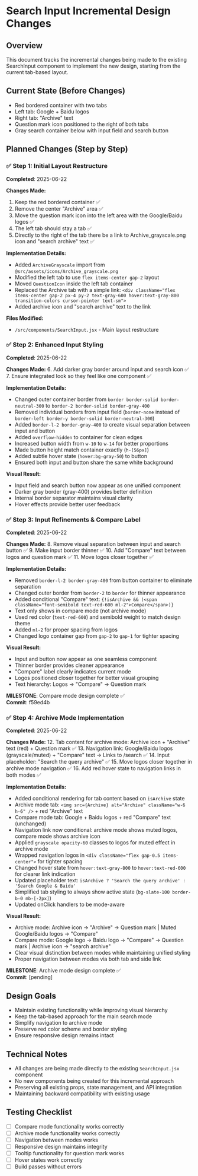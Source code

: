 # Search Input Incremental Design Changes

## Overview
This document tracks the incremental changes being made to the existing SearchInput component to implement the new design, starting from the current tab-based layout.

## Current State (Before Changes)
- Red bordered container with two tabs
- Left tab: Google + Baidu logos
- Right tab: "Archive" text
- Question mark icon positioned to the right of both tabs
- Gray search container below with input field and search button

## Planned Changes (Step by Step)

### ✅ Step 1: Initial Layout Restructure
**Completed**: 2025-06-22

**Changes Made:**
1. Keep the red bordered container ✅
2. Remove the center "Archive" area ✅
3. Move the question mark icon into the left area with the Google/Baidu logos ✅
4. The left tab should stay a tab ✅
5. Directly to the right of the tab there be a link to Archive_grayscale.png icon and "search archive" text ✅

**Implementation Details:**
- Added `ArchiveGrayscale` import from `@src/assets/icons/Archive_grayscale.png`
- Modified the left tab to use `flex items-center gap-2` layout
- Moved `QuestionIcon` inside the left tab container
- Replaced the Archive tab with a simple link: `<div className="flex items-center gap-2 px-4 py-2 text-gray-600 hover:text-gray-800 transition-colors cursor-pointer text-sm">`
- Added archive icon and "search archive" text to the link

**Files Modified:**
- `/src/components/SearchInput.jsx` - Main layout restructure

### ✅ Step 2: Enhanced Input Styling
**Completed**: 2025-06-22

**Changes Made:**
6. Add darker gray border around input and search icon ✅
7. Ensure integrated look so they feel like one component ✅

**Implementation Details:**
- Changed outer container border from `border border-solid border-neutral-300` to `border-2 border-solid border-gray-400`
- Removed individual borders from input field (`border-none` instead of `border-left border-y border-solid border-neutral-300`)
- Added `border-l-2 border-gray-400` to create visual separation between input and button
- Added `overflow-hidden` to container for clean edges
- Increased button width from `w-10` to `w-14` for better proportions
- Made button height match container exactly (`h-[56px]`)
- Added subtle hover state (`hover:bg-gray-50`) to button
- Ensured both input and button share the same white background

**Visual Result:**
- Input field and search button now appear as one unified component
- Darker gray border (gray-400) provides better definition
- Internal border separator maintains visual clarity
- Hover effects provide better user feedback

### ✅ Step 3: Input Refinements & Compare Label
**Completed**: 2025-06-22

**Changes Made:**
8. Remove visual separation between input and search button ✅
9. Make input border thinner ✅
10. Add "Compare" text between logos and question mark ✅
11. Move logos closer together ✅

**Implementation Details:**
- Removed `border-l-2 border-gray-400` from button container to eliminate separation
- Changed outer border from `border-2` to `border` for thinner appearance
- Added conditional "Compare" text: `{!isArchive && (<span className="font-semibold text-red-600 ml-2">Compare</span>)}`
- Text only shows in compare mode (not archive mode)
- Used red color (`text-red-600`) and semibold weight to match design theme
- Added `ml-2` for proper spacing from logos
- Changed logo container gap from `gap-2` to `gap-1` for tighter spacing

**Visual Result:**
- Input and button now appear as one seamless component
- Thinner border provides cleaner appearance
- "Compare" label clearly indicates current mode
- Logos positioned closer together for better visual grouping
- Text hierarchy: Logos → "Compare" → Question mark

**MILESTONE**: Compare mode design complete ✅  
**Commit**: f59ed4b

### ✅ Step 4: Archive Mode Implementation
**Completed**: 2025-06-22

**Changes Made:**
12. Tab content for archive mode: Archive icon + "Archive" text (red) + Question mark ✅
13. Navigation link: Google/Baidu logos (grayscale/muted) + "Compare" text → Links to /search ✅
14. Input placeholder: "Search the query archive" ✅
15. Move logos closer together in archive mode navigation ✅
16. Add red hover state to navigation links in both modes ✅

**Implementation Details:**
- Added conditional rendering for tab content based on `isArchive` state
- Archive mode tab: `<img src={Archive} alt="Archive" className="w-6 h-6" />` + red "Archive" text
- Compare mode tab: Google + Baidu logos + red "Compare" text (unchanged)
- Navigation link now conditional: archive mode shows muted logos, compare mode shows archive icon
- Applied `grayscale opacity-60` classes to logos for muted effect in archive mode
- Wrapped navigation logos in `<div className="flex gap-0.5 items-center">` for tighter spacing
- Changed hover state from `hover:text-gray-800` to `hover:text-red-600` for clearer link indication
- Updated placeholder text: `isArchive ? 'Search the query archive' : 'Search Google & Baidu'`
- Simplified tab styling to always show active state (`bg-slate-100 border-b-0 mb-[-2px]`)
- Updated onClick handlers to be mode-aware

**Visual Result:**
- Archive mode: Archive icon → "Archive" → Question mark | Muted Google/Baidu logos → "Compare"
- Compare mode: Google logo → Baidu logo → "Compare" → Question mark | Archive icon → "search archive"
- Clear visual distinction between modes while maintaining unified styling
- Proper navigation between modes via both tab and side link

**MILESTONE**: Archive mode design complete ✅  
**Commit**: [pending]

## Design Goals
- Maintain existing functionality while improving visual hierarchy
- Keep the tab-based approach for the main search mode
- Simplify navigation to archive mode
- Preserve red color scheme and border styling
- Ensure responsive design remains intact

## Technical Notes
- All changes are being made directly to the existing `SearchInput.jsx` component
- No new components being created for this incremental approach
- Preserving all existing props, state management, and API integration
- Maintaining backward compatibility with existing usage

## Testing Checklist
- [ ] Compare mode functionality works correctly
- [ ] Archive mode functionality works correctly  
- [ ] Navigation between modes works
- [ ] Responsive design maintains integrity
- [ ] Tooltip functionality for question mark works
- [ ] Hover states work correctly
- [ ] Build passes without errors